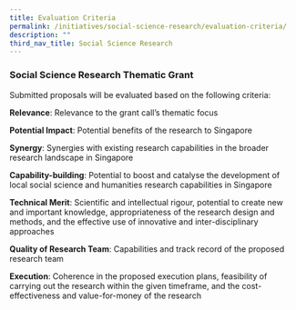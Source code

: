 ```yaml
---
title: Evaluation Criteria
permalink: /initiatives/social-science-research/evaluation-criteria/
description: ""
third_nav_title: Social Science Research
---
```

### **Social Science Research Thematic Grant**
Submitted proposals will be evaluated based on the following criteria:  
  
**Relevance**: Relevance to the grant call’s thematic focus  
  
**Potential Impact**: Potential benefits of the research to Singapore  
  
**Synergy**: Synergies with existing research capabilities in the broader research landscape in Singapore  
  
**Capability-building**: Potential to boost and catalyse the development of local social science and humanities research capabilities in Singapore 
  
**Technical Merit**: Scientific and intellectual rigour, potential to create new and important knowledge, appropriateness of the research design and methods, and the effective use of innovative and inter-disciplinary approaches  
  
**Quality of Research Team**: Capabilities and track record of the proposed research team  
  
**Execution**: Coherence in the proposed execution plans, feasibility of carrying out the research within the given timeframe, and the cost-effectiveness and value-for-money of the research